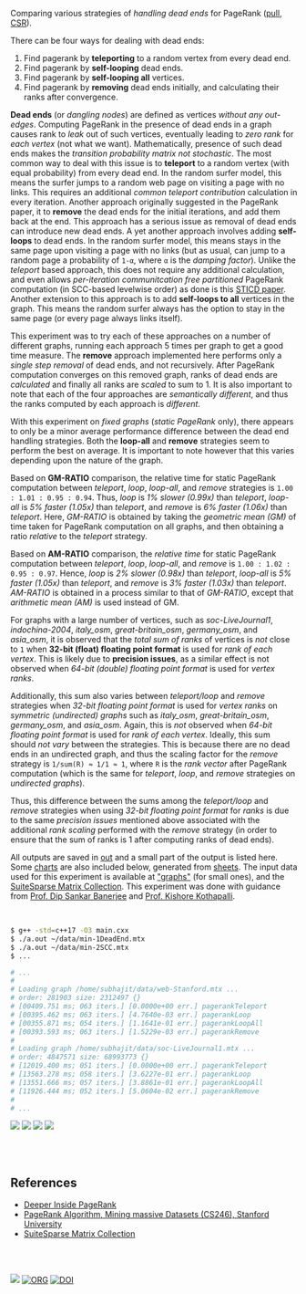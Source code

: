 Comparing various strategies of *handling dead ends* for PageRank ([pull], [CSR]).

There can be four ways for dealing with dead ends:
1. Find pagerank by **teleporting** to a random vertex from every dead end.
2. Find pagerank by **self-looping** dead ends.
3. Find pagerank by **self-looping all** vertices.
4. Find pagerank by **removing** dead ends initially, and calculating their ranks after convergence.

**Dead ends** (or *dangling nodes*) are defined as vertices *without any*
*out-edges*. Computing PageRank in the presence of dead ends in a graph causes
rank to *leak* out of such vertices, eventually leading to *zero rank* for
*each vertex* (not what we want). Mathematically, presence of such dead ends
makes the *transition probability matrix not stochastic*. The most common way
to deal with this issue is to **teleport** to a random vertex (with equal
probability) from every dead end. In the random surfer model, this means the
surfer jumps to a random web page on visiting a page with no links. This
requires an additional *common teleport contribution* calculation in every
iteration. Another approach originally suggested in the PageRank paper, it
to **remove** the dead ends for the initial iterations, and add them back
at the end. This approach has a serious issue as removal of dead ends can
introduce new dead ends. A yet another approach involves adding **self-loops**
to dead ends. In the random surfer model, this means stays in the same page
upon visiting a page with no links (but as usual, can jump to a random page
a probability of `1-α`, where `α` is the *damping factor*). Unlike the
*teleport* based approach, this does not require any additional calculation,
and even allows *per-iteration communitcation free partitioned* PageRank
computation (in SCC-based levelwise order) as done is this [STICD paper].
Another extension to this approach is to add **self-loops to all** vertices
in the graph. This means the random surfer always has the option to stay in
the same page (or every page always links itself).

This experiment was to try each of these approaches on a number of different
graphs, running each approach 5 times per graph to get a good time measure.
The **remove** approach implemented here performs only a *single step removal*
of dead ends, and not recursively. After PageRank computation converges on
this removed graph, ranks of dead ends are *calculated* and finally all ranks
are *scaled* to sum to 1. It is also important to note that each of the four
approaches are *semantically different*, and thus the ranks computed by each
approach is *different*.

With this experiment on *fixed graphs* (*static PageRank* only), there
appears to only be a minor average performance difference between the dead end
handling strategies. Both the **loop-all** and **remove** strategies seem to
perform the best on average. It is important to note however that this varies
depending upon the nature of the graph.

Based on **GM-RATIO** comparison, the relative time for static PageRank
computation between *teleport*, *loop*, *loop-all*, and *remove* strategies
is `1.00 : 1.01 : 0.95 : 0.94`. Thus, *loop* is *1% slower (0.99x)* than
*teleport*, *loop-all* is *5% faster (1.05x)* than *teleport*, and *remove* is
*6% faster (1.06x)* than *teleport*. Here, *GM-RATIO* is obtained by taking the
*geometric mean (GM)* of time taken for PageRank computation on all graphs,
and then obtaining a ratio *relative* to the *teleport* strategy.

Based on **AM-RATIO** comparison, the *relative time* for static PageRank
computation between *teleport*, *loop*, *loop-all*, and *remove* is
`1.00 : 1.02 : 0.95 : 0.97`. Hence, *loop* is *2% slower (0.98x)* than
*teleport*, *loop-all* is *5% faster (1.05x)* than *teleport*, and *remove*
is *3% faster (1.03x)* than *teleport*. *AM-RATIO* is obtained in a process
similar to that of *GM-RATIO*, except that *arithmetic mean (AM)* is used
instead of GM.

For graphs with a large number of vertices, such as *soc-LiveJournal1*,
*indochina-2004*, *italy_osm*, *great-britain_osm*, *germany_osm*, and
*asia_osm*, it is observed that the *total sum of ranks* of vertices is
*not* close to `1` when **32-bit (float) floating point format** is used for
*rank of each vertex*. This is likely due to **precision issues**, as a
similar effect is not observed when *64-bit (double) floating point format*
is used for *vertex ranks*.

Additionally, this sum also varies between *teleport/loop* and *remove*
strategies when *32-bit floating point format* is used for *vertex ranks*
on *symmetric (undirected) graphs* such as *italy_osm*, *great-britain_osm*,
*germany_osm*, and *asia_osm*. Again, this is *not* observed when
*64-bit floating point format* is used for *rank of each vertex*. Ideally,
this sum should *not vary* between the strategies. This is because there
are no dead ends in an undirected graph, and thus the scaling factor for
the *remove* strategy is `1/sum(R) ≈ 1/1 ≈ 1`, where `R` is the *rank vector*
after PageRank computation (which is the same for *teleport*, *loop*, and
*remove* strategies on *undirected graphs*).

Thus, this difference between the sums among the *teleport/loop* and
*remove* strategies when using *32-bit floating point format* for *ranks*
is due to the same *precision issues* mentioned above associated with the
additional *rank scaling* performed with the *remove* strategy (in order
to ensure that the sum of ranks is 1 after computing ranks of dead ends).

All outputs are saved in [out](out/) and a small part of the output is listed
here. Some [charts] are also included below, generated from [sheets]. The input
data used for this experiment is available at ["graphs"] (for small ones), and
the [SuiteSparse Matrix Collection]. This experiment was done with guidance
from [Prof. Dip Sankar Banerjee] and [Prof. Kishore Kothapalli].

<br>

```bash
$ g++ -std=c++17 -O3 main.cxx
$ ./a.out ~/data/min-1DeadEnd.mtx
$ ./a.out ~/data/min-2SCC.mtx
$ ...

# ...
#
# Loading graph /home/subhajit/data/web-Stanford.mtx ...
# order: 281903 size: 2312497 {}
# [00409.751 ms; 063 iters.] [0.0000e+00 err.] pagerankTeleport
# [00395.462 ms; 063 iters.] [4.7640e-03 err.] pagerankLoop
# [00355.871 ms; 054 iters.] [1.1641e-01 err.] pagerankLoopAll
# [00393.593 ms; 063 iters.] [1.5229e-03 err.] pagerankRemove
#
# Loading graph /home/subhajit/data/soc-LiveJournal1.mtx ...
# order: 4847571 size: 68993773 {}
# [12019.400 ms; 051 iters.] [0.0000e+00 err.] pagerankTeleport
# [13563.278 ms; 058 iters.] [3.6227e-01 err.] pagerankLoop
# [13551.666 ms; 057 iters.] [3.8861e-01 err.] pagerankLoopAll
# [11926.444 ms; 052 iters.] [5.0604e-02 err.] pagerankRemove
#
# ...
```

[![](https://i.imgur.com/rVcRh8V.png)][sheetp]
[![](https://i.imgur.com/NtoWc2H.png)][sheetp]
[![](https://i.imgur.com/8TZm7eS.png)][sheetp]
[![](https://i.imgur.com/1AhHvhc.png)][sheetp]

<br>
<br>


## References

- [Deeper Inside PageRank](https://www.slideshare.net/SubhajitSahu/deeper-inside-PageRank-notes)
- [PageRank Algorithm, Mining massive Datasets (CS246), Stanford University](https://www.youtube.com/watch?v=ke9g8hB0MEo)
- [SuiteSparse Matrix Collection]

<br>
<br>

[![](https://i.imgur.com/lbSSW9m.jpg)](https://www.youtube.com/watch?v=cGadX6kAYZk)
[![ORG](https://img.shields.io/badge/org-puzzlef-green?logo=Org)](https://puzzlef.github.io)
[![DOI](https://zenodo.org/badge/396745082.svg)](https://zenodo.org/badge/latestdoi/396745082)

[Prof. Dip Sankar Banerjee]: https://sites.google.com/site/dipsankarban/
[Prof. Kishore Kothapalli]: https://cstar.iiit.ac.in/~kkishore/
[SuiteSparse Matrix Collection]: https://suitesparse-collection-website.herokuapp.com
["graphs"]: https://github.com/puzzlef/graphs
[STICD paper]: https://www.slideshare.net/SubhajitSahu/sticd-algorithmic-techniques-for-efficient-parallel-pagerank-computation-on-realworld-graphs
[pull]: https://github.com/puzzlef/pagerank-push-vs-pull
[CSR]: https://github.com/puzzlef/pagerank-class-vs-csr
[charts]: https://photos.app.goo.gl/KccG7WLmJVBXsZBeA
[sheets]: https://docs.google.com/spreadsheets/d/1dvHgNP8YbpGbpOXZTnGrotgAwufN-DmVfS01uq1qs6s/edit?usp=sharing
[sheetp]: https://docs.google.com/spreadsheets/d/e/2PACX-1vSclJIjkqQKAgbDZZz8iVVqZ8JzT5vPECB0df9P8xj5FqEckuVgP1oEz1UaWQd6cwrmssu0j5HyVKoi/pubhtml
